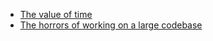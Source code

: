 - [The value of time](https://news.ycombinator.com/item?id=18479118)
- [The horrors of working on a large codebase](https://news.ycombinator.com/item?id=18442941)
